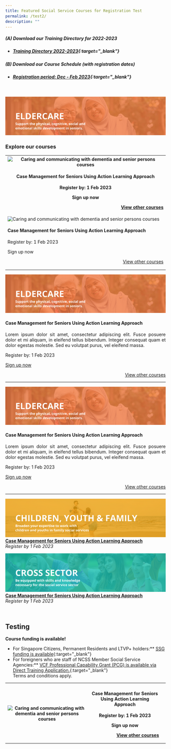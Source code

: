 ```yaml
---
title: Featured Social Service Courses for Registration Test
permalink: /test2/
description: ""
---
```

##### **(A) Download our Training Directory for 2022-2023**
* ##### [Training Directory 2022-2023](/files/Files%20for%20Learners/FY22-Training-Directory-updated-1Sept22.pdf){:target="_blank"} 

##### **(B) Download our Course Schedule (with registration dates)** <br>
* ##### [Registration period: Dec - Feb 2023](/files/Files%20for%20Learners/Monthly%20Featured%20Courses%20-%20Dec%20to%20Mar%202023.pdf){:target="_blank"}

<br>

![](/images/training/eldercare-v2.png)

<h3><b>Explore our courses</b></h3>

<table>
  <tr>
    <th><img src="/images/training/eldercare-v2.png)" alt="Caring and communicating with dementia and senior persons courses"><h4>Case Management for Seniors Using Action Learning Approach</h4><p>Register by: 1 Feb 2023<p><p>Sign up now</p><p style="text-align: right;"><a href="https://www.ssi.gov.sg/training/eldercare/">View other courses<a></th>
  </tr>
  <tr>
    <td><img src="/images/training/eldercare-v2.png)" alt="Caring and communicating with dementia and senior persons courses"><h4>Case Management for Seniors Using Action Learning Approach</h4><p>Register by: 1 Feb 2023<p><p>Sign up now</p><p style="text-align: right;"><a href="https://www.ssi.gov.sg/training/eldercare/">View other courses<a></td>
  </tr>
 


 
</table>

![](/images/training/eldercare-v2.png)
#### Case Management for Seniors Using Action Learning Approach
<p style="text-align: justify;">Lorem ipsum dolor sit amet, consectetur adipiscing elit. Fusce posuere dolor et mi aliquam, in eleifend tellus bibendum. Integer consequat quam et dolor egestas molestie. Sed eu volutpat purus, vel eleifend massa.<p> <p>Register by: 1 Feb 2023<p>

[Sign up now](https://www.ssi.gov.sg/training/eldercare/)

<p style="text-align: right;"><a href="https://www.ssi.gov.sg/training/eldercare/">View other courses<a>

***
![](/images/training/eldercare-v2.png)
#### Case Management for Seniors Using Action Learning Approach
<p style="text-align: justify;">Lorem ipsum dolor sit amet, consectetur adipiscing elit. Fusce posuere dolor et mi aliquam, in eleifend tellus bibendum. Integer consequat quam et dolor egestas molestie. Sed eu volutpat purus, vel eleifend massa.<p> <p>Register by: 1 Feb 2023<p>

[Sign up now](https://www.ssi.gov.sg/training/eldercare)

<p style="text-align: right;"><a href="https://www.ssi.gov.sg/training/eldercare/">View other courses<a>

***

![](/images/training/cyf-v2.png)
**[Case Management for Seniors Using Action Learning Approach](https://www.ssi.gov.sg/training/eldercare)** <br>
*Register by 1 Feb 2023*

![](/images/training/cross-sector-v2.png)
**[Case Management for Seniors Using Action Learning Approach](https://www.ssi.gov.sg/training/eldercare)** <br>
*Register by 1 Feb 2023*

<br>

## Testing
**Course funding is available!**

* For Singapore Citizens, Permanent Residents and LTVP+ holders:** [SSG funding is available](https://www.ssg-wsg.gov.sg/individuals/training-grants-incentives.html){:target="_blank"}  
* For foreigners who are staff of NCSS Member Social Service Agencies:** [VCF Professional Capability Grant (PCG) is available via Direct Training Application.](https://www.ncss.gov.sg/grants-search/detail-page/VCFProfessionalCapabilityGrant-LocalTraining){:target="_blank"} <br>
Terms and conditions apply.

<table>
	<tbody><tr>
		<th><img src="https://d33wubrfki0l68.cloudfront.net/e85eaca82bc23935d8f19586ce6f89f49020d0a2/e0cc2/images/website-grid.png" alt="Caring and communicating with dementia and senior persons courses"><th><h4>Case Management for Seniors Using Action Learning Approach</h4><p>Register by: 1 Feb 2023<p><p>Sign up now</p><p style="text-align: right;"><a href="https://www.ssi.gov.sg/training/eldercare/">View other courses<a>
<th><tr>
	<tbody>
<table>